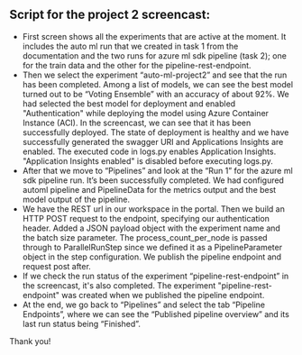 ## Script for the project 2 screencast:

  - First screen shows all the experiments that are active at the moment. It includes the auto ml run that we created in task 1 from the documentation and the two runs for azure ml sdk pipeline (task 2); one for the train data and the other for the pipeline-rest-endpoint.
  - Then we select the experiment “auto-ml-project2” and see that the run has been completed. Among a list of models, we can see the best model turned out to be “Voting Ensemble” with an accuracy of about 92%. We had selected the best model for deployment and enabled "Authentication" while deploying the model using Azure Container Instance (ACI). In the screencast, we can see that it has been successfully deployed. The state of deployment is healthy and we have successfully generated the swagger URI and Applications Insights are enabled. The executed code in logs.py enables Application Insights. "Application Insights enabled" is disabled before executing logs.py.
  - After that we move to “Pipelines” and look at the “Run 1” for the azure ml sdk pipeline run. It’s been successfully completed. We had configured automl pipeline and PipelineData for the metrics output and the best model output of the pipeline. 
  - We have the REST url in our workspace in the portal. Then we build an HTTP POST request to the endpoint, specifying our authentication header. Added a JSON payload object with the experiment name and the batch size parameter. The process_count_per_node is passed through to ParallelRunStep since we defined it as a PipelineParameter object in the step configuration. We publish the pipeline endpoint and request post after. 
  - If we check the run status of the experiment “pipeline-rest-endpoint” in the screencast, it's also completed. The experiment "pipeline-rest-endpoint" was created when we published the pipeline endpoint.
  - At the end, we go back to “Pipelines” and select the tab “Pipeline Endpoints”, where we can see the “Published pipeline overview” and its last run status being “Finished”.

Thank you!
